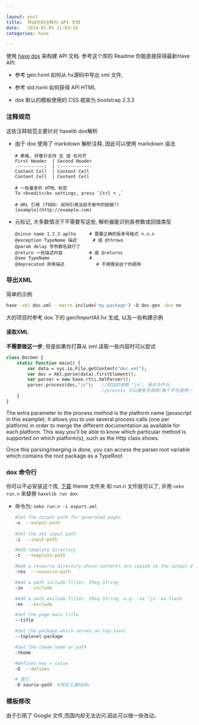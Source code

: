 ```yaml
---

layout: post
title:  导出代码注释为 API 文档
date:   2014-05-05 21:03:10
categories: haxe

---
```


使用 [haxe dox](https://github.com/dpeek/dox) 来构建 API 文档. 参考这个库的 Readme 你能直接获得最新Haxe API. 

 * 参考 gen.hxml 如何从 hx源码中导出 xml 文件,

 * 参考 std.hxml 如何获得 API HTML

 * dox 默认的模板使用的 CSS 框架为 bootstrap 2.3.2

<!-- more -->

### 注释规范

这些注释规范主要针对 haxelib dox解析

 * 由于 dox 使用了 markdown 解析注释, 因此可以使用 markdown 语法

	```
	# 表格, 好像只支持 左 或 右对齐
	First Header  | Second Header
	-----------:  | :------------
	Content Cell  | Content Cell
	Content Cell  | Content Cell
	
	# 一些基本的 HTML 标签
	To <b>edit</b> settings, press `Ctrl + ,`
	
	# URL 引用 (TODO: 如何引用当前手册中的链接?)
	[example](http://example.com)
	```

 * 元标记, 大多数情况下不需要写这些, 解析器能识别各参数或回值类型

	```	
	@since name 1.2.3 aplha		# 需要正确的版本号格式 n.n.n
	@exception TypeName 描述		# 或 @throws
	@param delay 写参数名就行了
	@return 一些描述内容			# 或 @returns
	@see TypeName				# 
	@deprecated 弃用描述			# 不用理会这个的顺序
	```

### 导出XML

简单的示例

```bash
haxe -xml doc.xml --macro include('my.package') -D doc-gen -dce no
```

大的项目时参考 dox 下的 gen/ImportAll.hx 生成, 以及一些构建示例

#### 读取XML

**不需要做这一步**, 但是如果你打算从 xml 读取一些内容时可以尝试

```haxe
class DocGen {
    static function main() {
        var data = sys.io.File.getContent("doc.xml");
        var doc = Xml.parse(data).firstElement();
        var parser = new haxe.rtti.XmlParser();
        parser.process(doc,"js");	//附加的参数 "js", 表示为平台,
									//process 可以被多次调用(每个平台调用一次)
    }
}
```

The extra parameter to the process method is the platform name (javascript in this example). It allows you to use several process calls (one per platform) in order to merge the different documentation as available for each platform. This way you'll be able to know which particular method is supported on which platform(s), such as the Http class shows.

Once this parsing/merging is done, you can access the parser.root variable which contains the root package as a TypeRoot

### dox 命令行

你可以不必安装这个库, [下载](https://github.com/dpeek/dox) theme 文件夹 和 run.n 文件就可以了, 并用 `neko run.n` 来替换 `haxelib run dox`

 * 命令为: `neko run.n -i export.xml`

	```bash
	#Set the output path for generated pages
	-o  --output-path
		
	#Set the xml input path
	-i  --input-path

	#Add template directory
	-t  --template-path

	#Add a resource directory whose contents are copied to the output directory
	-res  --resource-path

	#Add a path include filter, EReg String
	-in  --include

	#Add a path exclude filter, EReg String. e.g: -ex ^js -ex flash
	-ex  --exclude

	#Set the page main title
	--title
	
	#Set the package which serves as top-level
	--toplevel-package
	
	#Set the theme name or path
	-theme

	#Defines key = value
	-D  --defines
	
	# 其它
	-D source-path 	#将定义源码URL
	```

### 模板修改

由于引用了 Google 文件,而国内却无法访问.因此可以做一些改动。

<br />